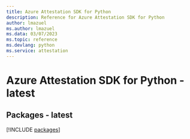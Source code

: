 ```yaml
---
title: Azure Attestation SDK for Python
description: Reference for Azure Attestation SDK for Python
author: lmazuel
ms.author: lmazuel
ms.data: 03/07/2023
ms.topic: reference
ms.devlang: python
ms.service: attestation
---
```

# Azure Attestation SDK for Python - latest
## Packages - latest
[!INCLUDE [packages](attestation-index.md)]
